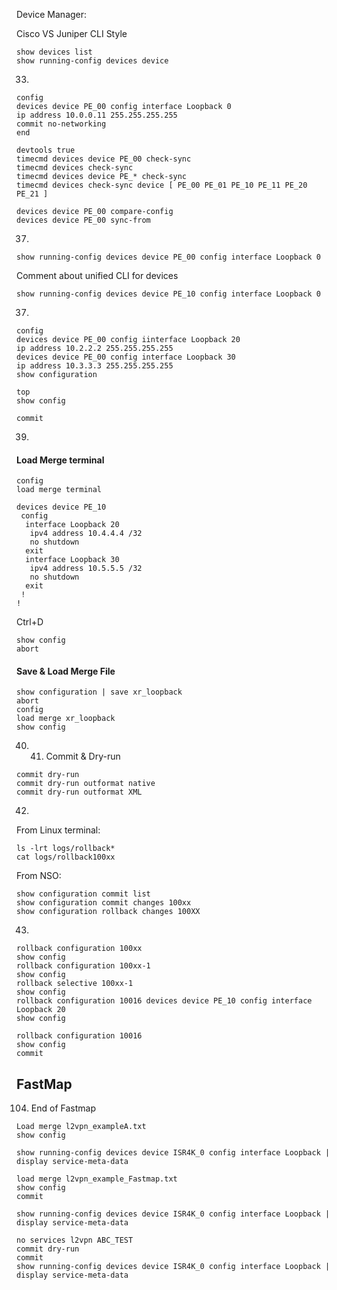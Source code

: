 

Device Manager:

Cisco VS Juniper CLI Style

```
show devices list
show running-config devices device 

```


33.

```
config
devices device PE_00 config interface Loopback 0
ip address 10.0.0.11 255.255.255.255
commit no-networking 
end
```

```
devtools true
timecmd devices device PE_00 check-sync
timecmd devices check-sync
timecmd devices device PE_* check-sync
timecmd devices check-sync device [ PE_00 PE_01 PE_10 PE_11 PE_20 PE_21 ]
```

```
devices device PE_00 compare-config
devices device PE_00 sync-from
```

37.

```
show running-config devices device PE_00 config interface Loopback 0
```

Comment about unified CLI for devices

```
show running-config devices device PE_10 config interface Loopback 0
```

37.

```
config
devices device PE_00 config iinterface Loopback 20
ip address 10.2.2.2 255.255.255.255
devices device PE_00 config interface Loopback 30
ip address 10.3.3.3 255.255.255.255
show configuration
```

```
top
show config
```

```
commit
```

39.

#### Load Merge terminal

```
config
load merge terminal
```

```
devices device PE_10
 config
  interface Loopback 20
   ipv4 address 10.4.4.4 /32
   no shutdown
  exit
  interface Loopback 30
   ipv4 address 10.5.5.5 /32
   no shutdown
  exit
 !
!
```

Ctrl+D

```
show config
abort
```

#### Save & Load Merge File

```
show configuration | save xr_loopback
abort
config
load merge xr_loopback
show config
```

40. 41. Commit & Dry-run

```
commit dry-run
commit dry-run outformat native
commit dry-run outformat XML
```

42.

From Linux terminal:
```
ls -lrt logs/rollback*
cat logs/rollback100xx
```

From NSO:
```
show configuration commit list
show configuration commit changes 100xx
show configuration rollback changes 100XX
```

43.

```
rollback configuration 100xx
show config
rollback configuration 100xx-1
show config
rollback selective 100xx-1
show config
rollback configuration 10016 devices device PE_10 config interface Loopback 20
show config
```

```
rollback configuration 10016
show config
commit
```

FastMap
--------------

104. End of Fastmap

```
Load merge l2vpn_exampleA.txt
show config
```

```
show running-config devices device ISR4K_0 config interface Loopback | display service-meta-data
```

```
load merge l2vpn_example_Fastmap.txt
show config
commit
```

```
show running-config devices device ISR4K_0 config interface Loopback | display service-meta-data
```

```
no services l2vpn ABC_TEST
commit dry-run
commit
show running-config devices device ISR4K_0 config interface Loopback | display service-meta-data
```


